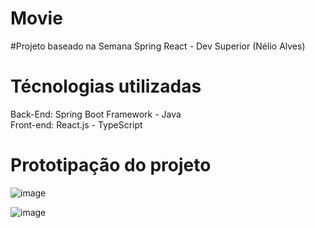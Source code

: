 # Movie

#Projeto baseado na Semana Spring React - Dev Superior (Nélio Alves)

# Técnologias utilizadas
Back-End: Spring Boot Framework - Java</br>
Front-end: React.js - TypeScript

# Prototipação do projeto
![image](https://user-images.githubusercontent.com/56287285/157245185-ea7fcc89-d0c8-413b-806d-648c4e73de16.png)

![image](https://user-images.githubusercontent.com/56287285/157245600-94b9fd33-a649-409e-9ed7-83604f329ae8.png)

